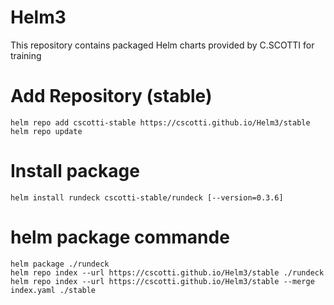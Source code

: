 # Helm3

This repository contains packaged Helm charts provided by C.SCOTTI for training 

# Add Repository (stable)
```
helm repo add cscotti-stable https://cscotti.github.io/Helm3/stable
helm repo update
```
# Install package
```
helm install rundeck cscotti-stable/rundeck [--version=0.3.6]
```


# helm package commande
```
helm package ./rundeck
helm repo index --url https://cscotti.github.io/Helm3/stable ./rundeck
helm repo index --url https://cscotti.github.io/Helm3/stable --merge index.yaml ./stable

```
